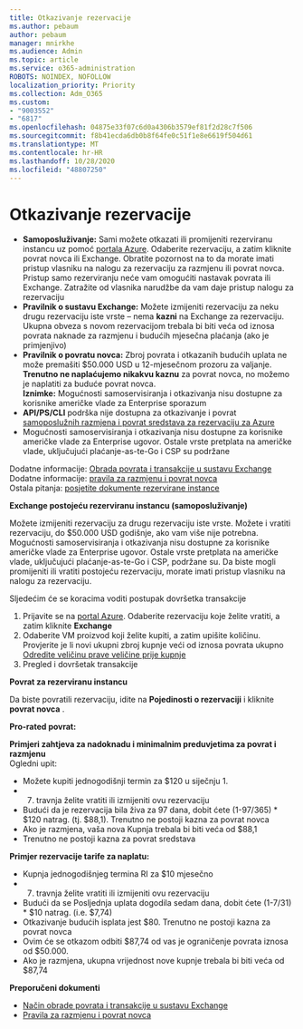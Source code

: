 ```yaml
---
title: Otkazivanje rezervacije
ms.author: pebaum
author: pebaum
manager: mnirkhe
ms.audience: Admin
ms.topic: article
ms.service: o365-administration
ROBOTS: NOINDEX, NOFOLLOW
localization_priority: Priority
ms.collection: Adm_O365
ms.custom:
- "9003552"
- "6817"
ms.openlocfilehash: 04875e33f07c6d0a4306b3579ef81f2d28c7f506
ms.sourcegitcommit: f8b41ecda6db0b8f64fe0c51f1e8e6619f504d61
ms.translationtype: MT
ms.contentlocale: hr-HR
ms.lasthandoff: 10/28/2020
ms.locfileid: "48807250"
---
```

# <a name="cancelling-reservation"></a>Otkazivanje rezervacije

- **Samoposluživanje:** Sami možete otkazati ili promijeniti rezerviranu instancu uz pomoć [portala Azure](https://portal.azure.com/#blade/Microsoft_Azure_Reservations/ReservationsBrowseBlade). Odaberite rezervaciju, a zatim kliknite povrat novca ili Exchange. Obratite pozornost na to da morate imati pristup vlasniku na nalogu za rezervaciju za razmjenu ili povrat novca. Pristup samo rezerviranju neće vam omogućiti nastavak povrata ili Exchange. Zatražite od vlasnika narudžbe da vam daje pristup nalogu za rezervaciju
- **Pravilnik o sustavu Exchange:** Možete izmijeniti rezervaciju za neku drugu rezervaciju iste vrste – nema **kazni** na Exchange za rezervaciju. Ukupna obveza s novom rezervacijom trebala bi biti veća od iznosa povrata naknade za razmjenu i budućih mjesečna plaćanja (ako je primjenjivo)
- **Pravilnik o povratu novca:** Zbroj povrata i otkazanih budućih uplata ne može premašiti $50.000 USD u 12-mjesečnom prozoru za valjanje. **Trenutno ne naplaćujemo nikakvu kaznu** za povrat novca, no možemo je naplatiti za buduće povrat novca.  
    **Iznimke:** Mogućnosti samoservisiranja i otkazivanja nisu dostupne za korisnike američke vlade za Enterprise sporazum
- **API/PS/CLI** podrška nije dostupna za otkazivanje i povrat [samoposlužnih razmjena i povrat sredstava za rezervaciju za Azure](https://docs.microsoft.com/azure/cost-management-billing/reservations/exchange-and-refund-azure-reservations?WT.mc_id=Portal-Microsoft_Azure_Support)
- Mogućnosti samoservisiranja i otkazivanja nisu dostupne za korisnike američke vlade za Enterprise ugovor. Ostale vrste pretplata na američke vlade, uključujući plaćanje-as-te-Go i CSP su podržane

Dodatne informacije: [Obrada povrata i transakcije u sustavu Exchange](https://docs.microsoft.com/azure/billing/billing-azure-reservations-self-service-exchange-and-refund?WT.mc_id=Portal-Microsoft_Azure_Support#how-return-and-exchange-transactions-are-processed)  
Dodatne informacije: [pravila za razmjenu i povrat novca](https://docs.microsoft.com/azure/billing/billing-azure-reservations-self-service-exchange-and-refund?WT.mc_id=Portal-Microsoft_Azure_Support#exchange-policies)  
Ostala pitanja: [posjetite dokumente rezervirane instance](https://docs.microsoft.com/azure/billing/billing-save-compute-costs-reservations?WT.mc_id=Portal-Microsoft_Azure_Support)

**Exchange postojeću rezerviranu instancu (samoposluživanje)**

Možete izmijeniti rezervaciju za drugu rezervaciju iste vrste. Možete i vratiti rezervaciju, do $50.000 USD godišnje, ako vam više nije potrebna. Mogućnosti samoservisiranja i otkazivanja nisu dostupne za korisnike američke vlade za Enterprise ugovor. Ostale vrste pretplata na američke vlade, uključujući plaćanje-as-te-Go i CSP, podržane su. Da biste mogli promijeniti ili vratiti postojeću rezervaciju, morate imati pristup vlasniku na nalogu za rezervaciju.

Sljedećim će se koracima voditi postupak dovršetka transakcije

1. Prijavite se na [portal Azure](https://portal.azure.com/#blade/Microsoft_Azure_Reservations/ReservationsBrowseBlade). Odaberite rezervaciju koje želite vratiti, a zatim kliknite **Exchange**
2. Odaberite VM proizvod koji želite kupiti, a zatim upišite količinu. Provjerite je li novi ukupni zbroj kupnje veći od iznosa povrata ukupno [Odredite veličinu prave veličine prije kupnje](https://docs.microsoft.com/azure/virtual-machines/windows/prepay-reserved-vm-instances?WT.mc_id=Portal-Microsoft_Azure_Support#determine-the-right-vm-size-before-you-buy)
3. Pregled i dovršetak transakcije

**Povrat za rezerviranu instancu**

Da biste povratili rezervaciju, idite na **Pojedinosti o rezervaciji** i kliknite **povrat novca** .

**Pro-rated povrat:**

**Primjeri zahtjeva za nadoknadu i minimalnim preduvjetima za povrat i razmjenu**  
Ogledni upit:

- Možete kupiti jednogodišnji termin za $120 u siječnju 1.
- 7. travnja želite vratiti ili izmijeniti ovu rezervaciju
- Budući da je rezervacija bila živa za 97 dana, dobit ćete (1-97/365) * $120 natrag. (tj. $88,1). Trenutno ne postoji kazna za povrat novca
- Ako je razmjena, vaša nova Kupnja trebala bi biti veća od $88,1
- Trenutno ne postoji kazna za povrat sredstava

**Primjer rezervacije tarife za naplatu:**

- Kupnja jednogodišnjeg termina RI za $10 mjesečno
- 7. travnja želite vratiti ili izmijeniti ovu rezervaciju
- Budući da se Posljednja uplata dogodila sedam dana, dobit ćete (1-7/31) * $10 natrag. (i.e. $7,74)
- Otkazivanje budućih isplata jest $80. Trenutno ne postoji kazna za povrat novca
- Ovim će se otkazom odbiti $87,74 od vas je ograničenje povrata iznosa od $50.000.
- Ako je razmjena, ukupna vrijednost nove kupnje trebala bi biti veća od $87,74

**Preporučeni dokumenti**

- [Način obrade povrata i transakcije u sustavu Exchange](https://docs.microsoft.com/azure/billing/billing-azure-reservations-self-service-exchange-and-refund?WT.mc_id=Portal-Microsoft_Azure_Support#how-return-and-exchange-transactions-are-processed)
- [Pravila za razmjenu i povrat novca](https://docs.microsoft.com/azure/billing/billing-azure-reservations-self-service-exchange-and-refund?WT.mc_id=Portal-Microsoft_Azure_Support#exchange-policies)